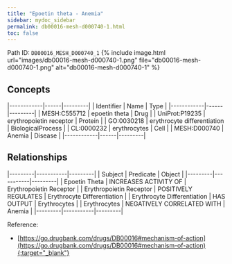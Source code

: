 ```yaml
---
title: "Epoetin theta - Anemia"
sidebar: mydoc_sidebar
permalink: db00016-mesh-d000740-1.html
toc: false 
---
```



Path ID: `DB00016_MESH_D000740_1`
{% include image.html url="images/db00016-mesh-d000740-1.png" file="db00016-mesh-d000740-1.png" alt="db00016-mesh-d000740-1" %}

## Concepts

|------------|------|---------|
| Identifier | Name | Type    |
|------------|------|---------|
| MESH:C555712 | epoetin theta | Drug |
| UniProt:P19235 | erythropoietin receptor | Protein |
| GO:0030218 | erythrocyte differentiation | BiologicalProcess |
| CL:0000232 | erythrocytes | Cell |
| MESH:D000740 | Anemia | Disease |
|------------|------|---------|

## Relationships

|---------|-----------|---------|
| Subject | Predicate | Object  |
|---------|-----------|---------|
| Epoetin Theta | INCREASES ACTIVITY OF | Erythropoietin Receptor |
| Erythropoietin Receptor | POSITIVELY REGULATES | Erythrocyte Differentiation |
| Erythrocyte Differentiation | HAS OUTPUT | Erythrocytes |
| Erythrocytes | NEGATIVELY CORRELATED WITH | Anemia |
|---------|-----------|---------|

Reference:
  - [https://go.drugbank.com/drugs/DB00016#mechanism-of-action](https://go.drugbank.com/drugs/DB00016#mechanism-of-action){:target="_blank"}